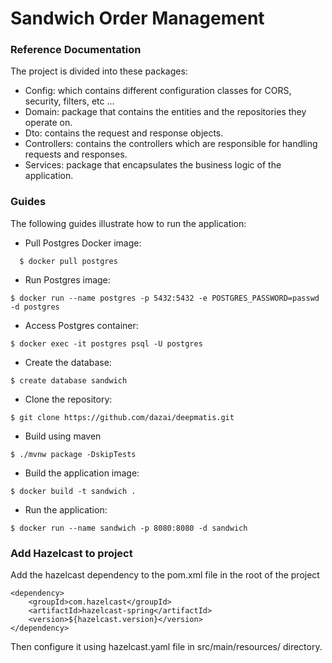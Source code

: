 # Sandwich Order Management

### Reference Documentation

The project is divided into these packages:
* Config: which contains different configuration classes for CORS, security, filters, etc ...
* Domain: package that contains the entities and the repositories they operate on.
* Dto: contains the request and response objects.
* Controllers: contains the controllers which are responsible for handling requests and responses.
* Services: package that encapsulates the business logic of the application.

### Guides

The following guides illustrate how to run the application:

* Pull Postgres Docker image: 
```
  $ docker pull postgres
```
* Run Postgres image:
```
$ docker run --name postgres -p 5432:5432 -e POSTGRES_PASSWORD=passwd -d postgres
```
* Access Postgres container:
```
$ docker exec -it postgres psql -U postgres
```
* Create the database:
```
$ create database sandwich
```
* Clone the repository:
```
$ git clone https://github.com/dazai/deepmatis.git
```
* Build using maven
```
$ ./mvnw package -DskipTests
```
* Build the application image:
```
$ docker build -t sandwich .
```
* Run the application:
```
$ docker run --name sandwich -p 8080:8080 -d sandwich
```
### Add Hazelcast to project
Add the hazelcast dependency to the pom.xml file in the root of the project
```
<dependency>
    <groupId>com.hazelcast</groupId>
    <artifactId>hazelcast-spring</artifactId>
    <version>${hazelcast.version}</version>
</dependency>
```
Then configure it using hazelcast.yaml file in src/main/resources/ directory.
